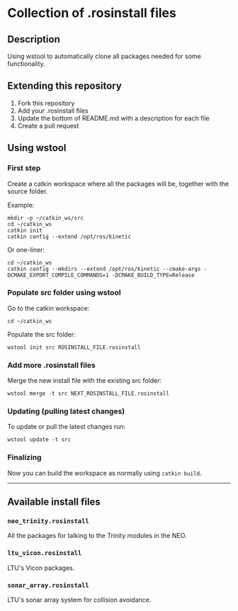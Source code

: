 # Collection of .rosinstall files

## Description

Using wstool to automatically clone all packages needed for some functionality.

## Extending this repository

1. Fork this repository
2. Add your .rosinstall files
3. Update the bottom of README.md with a description for each file
4. Create a pull request

## Using wstool

### First step

Create a catkin workspace where all the packages will be, together with the source folder.

Example:

```
mkdir -p ~/catkin_ws/src
cd ~/catkin_ws
catkin init
catkin config --extend /opt/ros/kinetic
```

Or one-liner:

```
cd ~/catkin_ws
catkin config --mkdirs --extend /opt/ros/kinetic --cmake-args -DCMAKE_EXPORT_COMPILE_COMMANDS=1 -DCMAKE_BUILD_TYPE=Release
```

### Populate src folder using wstool

Go to the catkin workspace:

`cd ~/catkin_ws`

Populate the src folder:

`wstool init src ROSINSTALL_FILE.rosinstall`

### Add more .rosinstall files

Merge the new install file with the existing src folder:

`wstool merge -t src NEXT_ROSINSTALL_FILE.rosinstall`

### Updating (pulling latest changes)

To update or pull the latest changes run:

`wstool update -t src`

### Finalizing

Now you can build the workspace as normally using `catkin build`.

---

## Available install files


### `neo_trinity.rosinstall`

All the packages for talking to the Trinity modules in the NEO.

### `ltu_vicon.rosinstall`

LTU's Vicon packages.

### `sonar_array.rosinstall`

LTU's sonar array system for collision avoidance.

